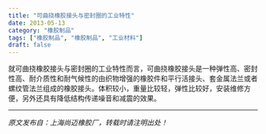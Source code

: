 ```yaml
---
title: "可曲挠橡胶接头与密封圈的工业特性"
date: 2013-05-13
category: "橡胶制品"
tags: ["橡胶制品", "橡胶制品", "工业材料"]
draft: false
---
```


就可曲挠橡胶接头与密封圈的工业特性而言，可曲挠橡胶接头是一种弹性高、密封性高、耐介质性和耐气候性的由织物增强的橡胶件和平行活接头、套金属法兰或者螺纹管法兰组成的橡胶接头。体积较小，重量比较轻，弹性比较好，安装维修方便，另外还具有降低结构传递噪音和减震的效果。

---

*原文发布自：上海尚迈橡胶厂，转载时请注明出处！*
